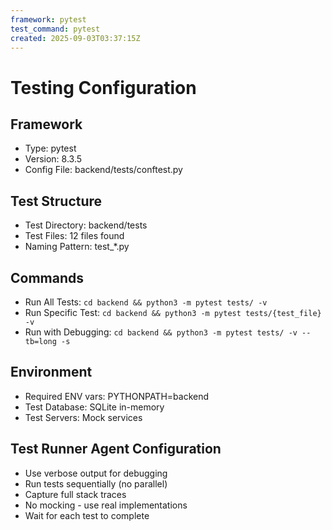```yaml
---
framework: pytest
test_command: pytest
created: 2025-09-03T03:37:15Z
---
```


# Testing Configuration

## Framework
- Type: pytest
- Version: 8.3.5
- Config File: backend/tests/conftest.py

## Test Structure
- Test Directory: backend/tests
- Test Files: 12 files found
- Naming Pattern: test_*.py

## Commands
- Run All Tests: `cd backend && python3 -m pytest tests/ -v`
- Run Specific Test: `cd backend && python3 -m pytest tests/{test_file} -v`
- Run with Debugging: `cd backend && python3 -m pytest tests/ -v --tb=long -s`

## Environment
- Required ENV vars: PYTHONPATH=backend
- Test Database: SQLite in-memory
- Test Servers: Mock services

## Test Runner Agent Configuration
- Use verbose output for debugging
- Run tests sequentially (no parallel)
- Capture full stack traces
- No mocking - use real implementations
- Wait for each test to complete
